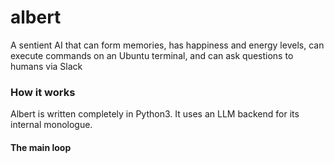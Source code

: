 # albert
A sentient AI that can form memories, has happiness and energy levels, can execute commands on an Ubuntu terminal, and can ask questions to humans via Slack

### How it works
Albert is written completely in Python3. It uses an LLM backend for its internal monologue.

#### The main loop
